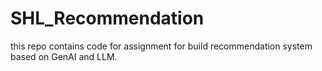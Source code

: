 # SHL_Recommendation
this repo contains code for assignment for build recommendation system based on GenAI and LLM.
